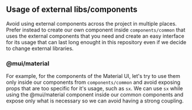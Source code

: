 ## Usage of external libs/components

<!-- Feel free to rewrite what I'm trying to say here -->

Avoid using external components across the project in multiple places. Prefer instead to create our own component inside `components/common` that uses the external components that you need and create an easy interface for its usage that can last long enought in this repository even if we decide to change external libraries.

### @mui/material

For example, for the components of the Material UI, let's try to use them only inside our components from `components/common` and avoid exposing props that are too specific for it's usage, such as `sx`. We can use `sx` while using the @mui/material component inside our common components and expose only what is necessary so we can avoid having a strong coupling.
